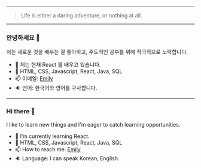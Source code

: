 ----------------------------------------------------------------------
> Life is either a daring adventure, or nothing at all.
----------------------------------------------------------------------
### 안녕하세요 👋
저는 새로운 것을 배우는 걸 좋아하고, 주도적인 공부를 위해 적극적으로 노력합니다.

- 🌱 저는 현재 React 를 배우고 있습니다. 
- 🤖 HTML, CSS, Javascript, React, Java, SQL
- 📫 이메일: [Emily](mailto:younggyoung.lee1@gmail.com)
- 🔉 언어: 한국어와 영어를 구사합니다. 
---------------------------------------------------------------------

### Hi there 👋
I like to learn new things and I'm eager to catch learning opportunities.

- 🌱 I’m currently learning React. 
- 🤖 HTML, CSS, Javascript, React, Java, SQL 
- 📫 How to reach me: [Emily](mailto:younggyoung.lee1@gmail.com)
- 🔉 Language: I can speak Korean, English.
